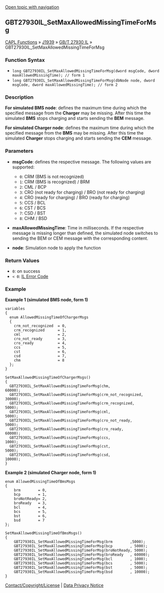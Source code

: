 [Open topic with navigation](../../../../../../CANoeDEFamily.htm#Topics/CAPLFunctions/J1939/GBT27930InteractionLayer/Functions/CAPLfunctionGBT27930ILSetMaxAllowedMissingTimeForMsg.md)

## GBT27930IL_SetMaxAllowedMissingTimeForMsg

[CAPL Functions](../../../CAPLfunctions.md) » [J1939](../../CAPLfunctionsJ1939StartPage.md) » [GB/T 27930 IL](../CAPLfunctionsGBT27930ILOverview.md) » GBT27930IL_SetMaxAllowedMissingTimeForMsg

### Function Syntax

- `long GBT27930IL_SetMaxAllowedMissingTimeForMsg(dword msgCode, dword maxAllowedMissingTime); // form 1`
- `long GBT27930IL_SetMaxAllowedMissingTimeForMsg(dbNode node, dword msgCode, dword maxAllowedMissingTime); // form 2`

### Description

**For simulated BMS node**: defines the maximum time during which the specified message from the **Charger** may be missing. After this time the simulated **BMS** stops charging and starts sending the **BEM** message.

**For simulated Charger node**: defines the maximum time during which the specified message from the **BMS** may be missing. After this time the simulated **Charger** stops charging and starts sending the **CEM** message.

### Parameters

- **msgCode**: defines the respective message. The following values are supported:
  - `0`: CRM (BMS is not recognized)
  - `1`: CRM (BMS is recognized) / BRM
  - `2`: CML / BCP
  - `3`: CRO (not ready for charging) / BRO (not ready for charging)
  - `4`: CRO (ready for charging) / BRO (ready for charging)
  - `5`: CCS / BCL
  - `6`: CST / BCS
  - `7`: CSD / BST
  - `8`: CHM / BSD

- **maxAllowedMissingTime**: Time in milliseconds. If the respective message is missing longer than defined, the simulated node switches to sending the BEM or CEM message with the corresponding content.

- **node**: Simulation node to apply the function

### Return Values

- `0`: on success
- `< 0`: [IL Error Code](../../../CAPLfunctionsISOj1939ErrorCodes.md)

### Example

**Example 1 (simulated BMS node, form 1)**

```plaintext
variables
{
  enum AllowedMissingTimeOfChargerMsgs
  {
    crm_not_recognized  = 0,
    crm_recognized      = 1,
    cml                 = 2,
    cro_not_ready       = 3,
    cro_ready           = 4,
    ccs                 = 5,
    cst                 = 6,
    csd                 = 7,
    chm                 = 8
  };
}

SetMaxAllowedMissingTimeOfChargerMsgs()
{
  GBT27930IL_SetMaxAllowedMissingTimeForMsg(chm,                60000);
  GBT27930IL_SetMaxAllowedMissingTimeForMsg(crm_not_recognized, 30000);
  GBT27930IL_SetMaxAllowedMissingTimeForMsg(crm_recognized,      5000);
  GBT27930IL_SetMaxAllowedMissingTimeForMsg(cml,                 5000);
  GBT27930IL_SetMaxAllowedMissingTimeForMsg(cro_not_ready,       5000);
  GBT27930IL_SetMaxAllowedMissingTimeForMsg(cro_ready,          60000);
  GBT27930IL_SetMaxAllowedMissingTimeForMsg(ccs,                 1000);
  GBT27930IL_SetMaxAllowedMissingTimeForMsg(cst,                 5000);
  GBT27930IL_SetMaxAllowedMissingTimeForMsg(csd,                10000);
}
```

**Example 2 (simulated Charger node, form 1)**

```plaintext
enum AllowedMissingTimeOfBmsMsgs
{
    brm        = 0,
    bcp        = 1,
    broNotReady= 2,
    broReady   = 3,
    bcl        = 4,
    bcs        = 5,
    bst        = 6,
    bsd        = 7
};

SetMaxAllowedMissingTimeOfBmsMsgs()
{
    GBT27930IL_SetMaxAllowedMissingTimeForMsg(brm        ,5000);
    GBT27930IL_SetMaxAllowedMissingTimeForMsg(bcp        , 5000);
    GBT27930IL_SetMaxAllowedMissingTimeForMsg(broNotReady, 5000);
    GBT27930IL_SetMaxAllowedMissingTimeForMsg(broReady   , 60000);
    GBT27930IL_SetMaxAllowedMissingTimeForMsg(bcl        , 1000);
    GBT27930IL_SetMaxAllowedMissingTimeForMsg(bcs        , 5000);
    GBT27930IL_SetMaxAllowedMissingTimeForMsg(bst        , 5000);
    GBT27930IL_SetMaxAllowedMissingTimeForMsg(bsd        , 10000);
}
```

[Contact/Copyright/License](../../../../Shared/ContactCopyrightLicense.md) | [Data Privacy Notice](https://www.vector.com/int/en/company/get-info/privacy-policy/)
